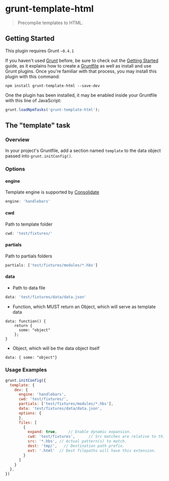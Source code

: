 # grunt-template-html

> Precomplie templates to HTML.

## Getting Started
This plugin requires Grunt `~0.4.1`

If you haven't used [Grunt](http://gruntjs.com/) before, be sure to check out the [Getting Started](http://gruntjs.com/getting-started) guide, as it explains how to create a [Gruntfile](http://gruntjs.com/sample-gruntfile) as well as install and use Grunt plugins. Once you're familiar with that process, you may install this plugin with this command:

```shell
npm install grunt-template-html --save-dev
```

One the plugin has been installed, it may be enabled inside your Gruntfile with this line of JavaScript:

```js
grunt.loadNpmTasks('grunt-template-html');
```

## The "template" task

### Overview
In your project's Gruntfile, add a section named `template` to the data object passed into `grunt.initConfig()`.


### Options

#### engine

Template engine is supported by [Consolidate](https://github.com/visionmedia/consolidate.js)
```js
engine: 'handlebars'
```
#### cwd

Path to template folder
```js
cwd: 'test/fixtures/'
```
#### partials

Path to partials folders
```js
partials: ['test/fixtures/modules/*.hbs']
```
#### data

- Path to data file
```js
data: 'test/fixtures/data/data.json'
```

- Function, which MUST return an Object, which will serve as template data
```
data: function() {
	return {
	  some: "object"
	};
}
```

- Object, which will be the data object itself
```
data: { some: "object"}
```

### Usage Examples

```js
grunt.initConfig({
  template: {
    dev: {
      engine: 'handlebars',
      cwd: 'test/fixtures/',
      partials: ['test/fixtures/modules/*.hbs'],
      data: 'test/fixtures/data/data.json',
      options: {
      },
      files: [
        {
          expand: true,     // Enable dynamic expansion.
          cwd: 'test/fixtures',      // Src matches are relative to this path.
          src: '*.hbs', // Actual pattern(s) to match.
          dest: 'tmp/',   // Destination path prefix.
          ext: '.html'  // Dest filepaths will have this extension.
        }
      ]
    }
  },
})
```